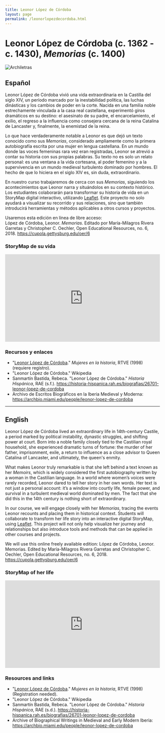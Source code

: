 ```yaml
---
title: Leonor López de Córdoba
layout: page
permalink: /leonorlopezdecordoba.html
---
```

# Leonor López de Córdoba (c. 1362 - c. 1430), *Memorias* (c. 1400)

![Archiletras](https://www.archiletras.com/wp-content/uploads/2022/08/Leonor-lopez-de-cordoba-1255x400-1661249548.jpg)


## Español

Leonor López de Córdoba vivió una vida extraordinaria en la Castilla del siglo XIV, un período marcado por la inestabilidad política, las luchas dinásticas y los cambios de poder en la corte. Nacida en una familia noble estrechamente vinculada a la casa real castellana, experimentó giros dramáticos en su destino: el asesinato de su padre, el encarcelamiento, el exilio, el regreso a la influencia como consejera cercana de la reina Catalina de Lancaster y, finalmente, la enemistad de la reina.  

Lo que hace verdaderamente notable a Leonor es que dejó un texto conocido como sus *Memorias*, considerado ampliamente como la primera autobiografía escrita por una mujer en lengua castellana. En un mundo donde las voces femeninas rara vez eran registradas, Leonor se atrevió a contar su historia con sus propias palabras. Su texto no es solo un relato personal: es una ventana a la vida cortesana, al poder femenino y a la supervivencia en un mundo medieval turbulento dominado por hombres. El hecho de que lo hiciera en el siglo XIV es, sin duda, extraordinario.  

En nuestro curso trabajaremos de cerca con sus *Memorias*, siguiendo los acontecimientos que Leonor narra y situándolos en su contexto histórico. Los estudiantes colaborarán para transformar su historia de vida en un StoryMap digital interactivo, utilizando [Leaflet](https://leafletjs.com/). Este proyecto no solo ayudará a visualizar su recorrido y sus relaciones, sino que también introducirá herramientas y métodos aplicables a otros cursos y proyectos.  

Usaremos esta edición en línea de libre acceso:  
López de Córdoba, Leonor. *Memorias*. Editado por María-Milagros Rivera Garretas y Christopher C. Oechler, Open Educational Resources, no. 6, 2018. <https://cupola.gettysburg.edu/oer/6>  

### StoryMap de su vida  

<div style="position: relative; width: 100%; padding-bottom: 56.25%; height: 0; overflow: hidden;">  
  <iframe   
    src="https://rawcdn.githack.com/dh-miami/SPA_410_Fall25/HEAD/mapa-leonor-lopez-de-cordoba-es.html"   
    style="position: absolute; top: 0; left: 0; width: 100%; height: 100%; border: 0;"   
    allowfullscreen   
    loading="lazy">  
  </iframe>  
</div>  

### Recursos y enlaces  

- "[Leonor López de Córdoba](https://www.rtve.es/play/videos/mujeres-en-la-historia/mujeres-historia-leonor-lopez-cordoba/512066/)." *Mujeres en la historia*, RTVE (1998) (requiere registro).  
- "Leonor López de Córdoba." Wikipedia  
- Sanmartín Bastida, Rebeca. "Leonor López de Córdoba." *Historia Hispánica*, RAE (s.f.). <https://historia-hispanica.rah.es/biografias/26701-leonor-lopez-de-cordoba>  
- Archivo de Escritos Biográficos en la Iberia Medieval y Moderna: <https://archbio.miami.edu/people/leonor-lopez-de-cordoba>  

---

## English

Leonor López de Córdoba lived an extraordinary life in 14th-century Castile, a period marked by political instability, dynastic struggles, and shifting power at court. Born into a noble family closely tied to the Castilian royal household, she experienced dramatic turns of fortune: the murder of her father, imprisonment, exile, a return to influence as a close advisor to Queen Catalina of Lancaster, and ultimately, the queen's enmity. 

What makes Leonor truly remarkable is that she left behind a text known as her *Memoirs*, which is widely considered the first autobiography written by a woman in the Castilian language. In a world where women’s voices were rarely recorded, Leonor dared to tell her story in her own words. Her text is not just a personal account: it’s a window into courtly life, female power, and survival in a turbulent medieval world dominated by men. The fact that she did this in the 14th century is nothing short of extraordinary.

In our course, we will engage closely with her *Memorias*, tracing the events Leonor recounts and placing them in historical context. Students will collaborate to transform her life story into an interactive digital StoryMap, using [Leaflet](https://leafletjs.com/). This project will not only help visualize her journey and relationships but also introduce tools and methods that can be applied in other courses and projects.

We will use this online freely available edition: López de Córdoba, Leonor. Memorias. Edited by María-Milagros Rivera Garretas and Christopher C. Oechler, Open Educational Resources, no. 6, 2018. <https://cupola.gettysburg.edu/oer/6>

### StoryMap of her life

<div style="position: relative; width: 100%; padding-bottom: 56.25%; height: 0; overflow: hidden;">
  <iframe 
    src="https://rawcdn.githack.com/dh-miami/SPA_410_Fall25/HEAD/mapa-leonor-lopez-de-cordoba-en.html" 
    style="position: absolute; top: 0; left: 0; width: 100%; height: 100%; border: 0;" 
    allowfullscreen 
    loading="lazy">
  </iframe>
</div>


### Resources and links 

- "[Leonor López de Córdoba](https://www.rtve.es/play/videos/mujeres-en-la-historia/mujeres-historia-leonor-lopez-cordoba/512066/)." *Mujeres en la historia*, RTVE (1998) (Registration needed).
- "Leonor López de Córdoba." Wikipedia 
- Sanmartín Bastida, Rebeca. "Leonor López de Córdoba." *Historia Hispánica*, RAE (s.d.). <https://historia-hispanica.rah.es/biografias/26701-leonor-lopez-de-cordoba>
- Archive of Biographical Writings in Medieval and Early Modern Iberia: <https://archbio.miami.edu/people/leonor-lopez-de-cordoba> 
